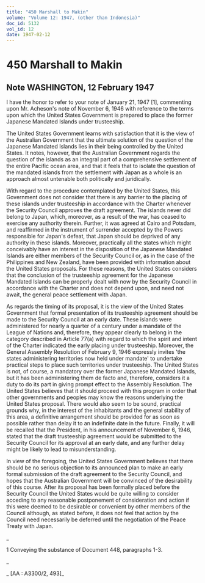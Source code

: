```yaml
---
title: "450 Marshall to Makin"
volume: "Volume 12: 1947, (other than Indonesia)"
doc_id: 5132
vol_id: 12
date: 1947-02-12
---
```


# 450 Marshall to Makin

## Note WASHINGTON, 12 February 1947

I have the honor to refer to your note of January 21, 1947 [1], commenting upon Mr. Acheson's note of November 6, 1946 with reference to the terms upon which the United States Government is prepared to place the former Japanese Mandated Islands under trusteeship.

The United States Government learns with satisfaction that it is the view of the Australian Government that the ultimate solution of the question of the Japanese Mandated Islands lies in their being controlled by the United States. It notes, however, that the Australian Government regards the question of the islands as an integral part of a comprehensive settlement of the entire Pacific ocean area, and that it feels that to isolate the question of the mandated islands from the settlement with Japan as a whole is an approach almost untenable both politically and juridically.

With regard to the procedure contemplated by the United States, this Government does not consider that there is any barrier to the placing of these islands under trusteeship in accordance with the Charter whenever the Security Council approves the draft agreement. The islands never did belong to Japan, which, moreover, as a result of the war, has ceased to exercise any authority therein. Further, it was agreed at Cairo and Potsdam, and reaffirmed in the instrument of surrender accepted by the Powers responsible for Japan's defeat, that Japan should be deprived of any authority in these islands. Moreover, practically all the states which might conceivably have an interest in the disposition of the Japanese Mandated Islands are either members of the Security Council or, as in the case of the Philippines and New Zealand, have been provided with information about the United States proposals. For these reasons, the United States considers that the conclusion of the trusteeship agreement for the Japanese Mandated Islands can be properly dealt with now by the Security Council in accordance with the Charter and does not depend upon, and need not await, the general peace settlement with Japan.

As regards the timing of its proposal, it is the view of the United States Government that formal presentation of its trusteeship agreement should be made to the Security Council at an early date. These islands were administered for nearly a quarter of a century under a mandate of the League of Nations and, therefore, they appear clearly to belong in the category described in Article 77(a) with regard to which the spirit and intent of the Charter indicated the early placing under trusteeship. Moreover, the General Assembly Resolution of February 9, 1946 expressly invites 'the states administering territories now held under mandate' to undertake practical steps to place such territories under trusteeship. The United States is not, of course, a mandatory over the former Japanese Mandated Islands, but it has been administering them de facto and, therefore, considers it a duty to do its part in giving prompt effect to the Assembly Resolution. The United States believes that it should proceed with this program in order that other governments and peoples may know the reasons underlying the United States proposal. There would also seem to be sound, practical grounds why, in the interest of the inhabitants and the general stability of this area, a definitive arrangement should be provided for as soon as possible rather than delay it to an indefinite date in the future. Finally, it will be recalled that the President, in his announcement of November 6, 1946, stated that the draft trusteeship agreement would be submitted to the Security Council for its approval at an early date, and any further delay might be likely to lead to misunderstanding.

In view of the foregoing, the United States Government believes that there should be no serious objection to its announced plan to make an early formal submission of the draft agreement to the Security Council, and hopes that the Australian Government will be convinced of the desirability of this course. After its proposal has been formally placed before the Security Council the United States would be quite willing to consider acceding to any reasonable postponement of consideration and action if this were deemed to be desirable or convenient by other members of the Council although, as stated before, it does not feel that action by the Council need necessarily be deferred until the negotiation of the Peace Treaty with Japan.

_

1 Conveying the substance of Document 448, paragraphs 1-3.

_

_ [AA : A3300/2, 493]_
